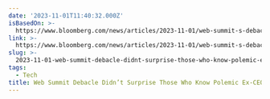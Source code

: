 ```yaml
---
date: '2023-11-01T11:40:32.000Z'
isBasedOn: >-
  https://www.bloomberg.com/news/articles/2023-11-01/web-summit-s-debacle-didn-t-surprise-those-who-know-polemic-ceo-paddy-cosgrave
link: >-
  https://www.bloomberg.com/news/articles/2023-11-01/web-summit-s-debacle-didn-t-surprise-those-who-know-polemic-ceo-paddy-cosgrave
slug: >-
  2023-11-01-web-summit-debacle-didnt-surprise-those-who-know-polemic-ex-ceo-paddy-cosg
tags:
  - Tech
title: Web Summit Debacle Didn’t Surprise Those Who Know Polemic Ex-CEO Paddy Cosg
---
```


